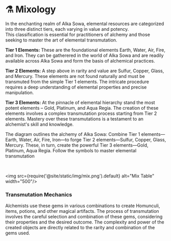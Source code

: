 # ⚗️ Mixology

In the enchanting realm of Alka Sowa, elemental resources are categorized into three distinct tiers, each varying in value and potency.  
This classification is essential for practitioners of alchemy and those seeking to master the art of elemental transmutation.

**Tier 1 Elements:** These are the foundational elements Earth, Water, Air, Fire, and Iron.  They can be gatherered in the world of Alka Sowa and are readily available across Alka Sowa and form the basis of alchemical practices.   

**Tier 2 Elements:** A step above in rarity and value are Sulfur, Copper, Glass, and Mercury. These elements are not found naturally and must be transmuted from the simple Tier 1 elements. The intricate procedure requires a deep understanding of elemental properties and precise manipulation.  

**Tier 3 Elements:** At the pinnacle of elemental hierarchy stand the most potent elements – Gold, Platinum, and Aqua Regia. The creation of these elements involves a complex transmutation process starting from Tier 2 elements. Mastery over these transmutations is a testament to an alchemist's skill and knowledge.


The diagram outlines the alchemy of Alka Sowa: Combine Tier 1 elements—Earth, Water, Air, Fire, Iron—to forge Tier 2 elements—Sulfur, Copper, Glass, Mercury. These, in turn, create the powerful Tier 3 elements—Gold, Platinum, Aqua Regia. Follow the symbols to master elemental transmutation

&#8203;

<img src={require('@site/static/img/mix.png').default} alt="Mix Table" width="500"/>

### Transmutation Mechanics
Alchemists use these gems in various combinations to create Homunculi, items, potions, and other magical artifacts.
The process of transmutation involves the careful selection and combination of these gems, considering their properties and the desired outcome.
The complexity and power of the created objects are directly related to the rarity and combination of the gems used.


